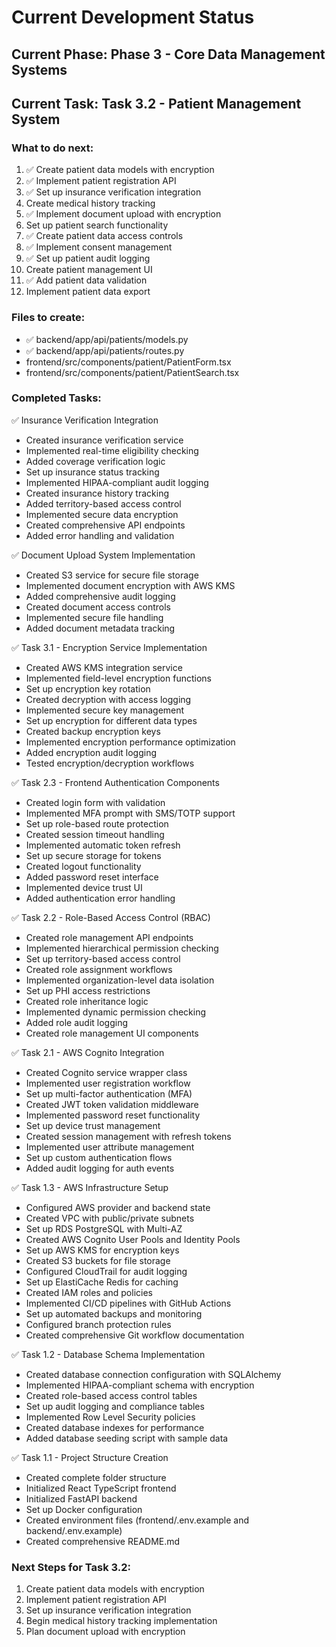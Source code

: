 # Current Development Status

## Current Phase: Phase 3 - Core Data Management Systems
## Current Task: Task 3.2 - Patient Management System

### What to do next:
1. ✅ Create patient data models with encryption
2. ✅ Implement patient registration API
3. ✅ Set up insurance verification integration
4. Create medical history tracking
5. ✅ Implement document upload with encryption
6. Set up patient search functionality
7. ✅ Create patient data access controls
8. ✅ Implement consent management
9. ✅ Set up patient audit logging
10. Create patient management UI
11. ✅ Add patient data validation
12. Implement patient data export

### Files to create:
- ✅ backend/app/api/patients/models.py
- ✅ backend/app/api/patients/routes.py
- frontend/src/components/patient/PatientForm.tsx
- frontend/src/components/patient/PatientSearch.tsx

### Completed Tasks:
✅ Insurance Verification Integration
- Created insurance verification service
- Implemented real-time eligibility checking
- Added coverage verification logic
- Set up insurance status tracking
- Implemented HIPAA-compliant audit logging
- Created insurance history tracking
- Added territory-based access control
- Implemented secure data encryption
- Created comprehensive API endpoints
- Added error handling and validation

✅ Document Upload System Implementation
- Created S3 service for secure file storage
- Implemented document encryption with AWS KMS
- Added comprehensive audit logging
- Created document access controls
- Implemented secure file handling
- Added document metadata tracking

✅ Task 3.1 - Encryption Service Implementation
- Created AWS KMS integration service
- Implemented field-level encryption functions
- Set up encryption key rotation
- Created decryption with access logging
- Implemented secure key management
- Set up encryption for different data types
- Created backup encryption keys
- Implemented encryption performance optimization
- Added encryption audit logging
- Tested encryption/decryption workflows

✅ Task 2.3 - Frontend Authentication Components
- Created login form with validation
- Implemented MFA prompt with SMS/TOTP support
- Set up role-based route protection
- Created session timeout handling
- Implemented automatic token refresh
- Set up secure storage for tokens
- Created logout functionality
- Added password reset interface
- Implemented device trust UI
- Added authentication error handling

✅ Task 2.2 - Role-Based Access Control (RBAC)
- Created role management API endpoints
- Implemented hierarchical permission checking
- Set up territory-based access control
- Created role assignment workflows
- Implemented organization-level data isolation
- Set up PHI access restrictions
- Created role inheritance logic
- Implemented dynamic permission checking
- Added role audit logging
- Created role management UI components

✅ Task 2.1 - AWS Cognito Integration
- Created Cognito service wrapper class
- Implemented user registration workflow
- Set up multi-factor authentication (MFA)
- Created JWT token validation middleware
- Implemented password reset functionality
- Set up device trust management
- Created session management with refresh tokens
- Implemented user attribute management
- Set up custom authentication flows
- Added audit logging for auth events

✅ Task 1.3 - AWS Infrastructure Setup
- Configured AWS provider and backend state
- Created VPC with public/private subnets
- Set up RDS PostgreSQL with Multi-AZ
- Created AWS Cognito User Pools and Identity Pools
- Set up AWS KMS for encryption keys
- Created S3 buckets for file storage
- Configured CloudTrail for audit logging
- Set up ElastiCache Redis for caching
- Created IAM roles and policies
- Implemented CI/CD pipelines with GitHub Actions
- Set up automated backups and monitoring
- Configured branch protection rules
- Created comprehensive Git workflow documentation

✅ Task 1.2 - Database Schema Implementation
- Created database connection configuration with SQLAlchemy
- Implemented HIPAA-compliant schema with encryption
- Created role-based access control tables
- Set up audit logging and compliance tables
- Implemented Row Level Security policies
- Created database indexes for performance
- Added database seeding script with sample data

✅ Task 1.1 - Project Structure Creation
- Created complete folder structure
- Initialized React TypeScript frontend
- Initialized FastAPI backend
- Set up Docker configuration
- Created environment files (frontend/.env.example and backend/.env.example)
- Created comprehensive README.md

### Next Steps for Task 3.2:
1. Create patient data models with encryption
2. Implement patient registration API
3. Set up insurance verification integration
4. Begin medical history tracking implementation
5. Plan document upload with encryption
